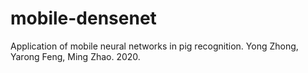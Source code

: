 # mobile-densenet
Application of mobile neural networks in pig recognition. Yong Zhong, Yarong Feng, Ming Zhao. 2020.
